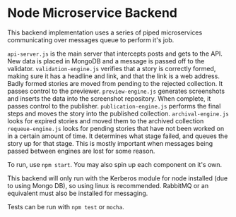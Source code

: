 Node Microservice Backend
========

This backend implementation uses a series of piped microservices communicating over messages queue to perform it's job.

```api-server.js``` is the main server that intercepts posts and gets to the API. New data is placed in MongoDB and a message is passed off to the validator.
```validation-engine.js``` verifies that a story is correctly formed, making sure it has a headline and link, and that the link is a web address. Badly formed stories are moved from pending to the rejected collection. It passes control to the previewer.
```preview-engine.js``` generates screenshots and inserts the data into the screenshot repository. When complete, it passes control to the publisher.
```publication-engine.js``` performs the final steps and moves the story into the published collection.
```archival-engine.js``` looks for expired stories and moved them to the archived collection
```requeue-engine.js``` looks for pending stories that have not been worked on in a certain amount of time. It determines what stage failed, and queues the story up for that stage. This is mostly important when messages being passed between engines are lost for some reason.

To run, use ```npm start```. You may also spin up each component on it's own.

This backend will only run with the Kerberos module for node installed (due to using Mongo DB), so using linux is recommended. RabbitMQ or an equivalent must also be installed for messaging.

Tests can be run with ```npm test``` or ```mocha```.

